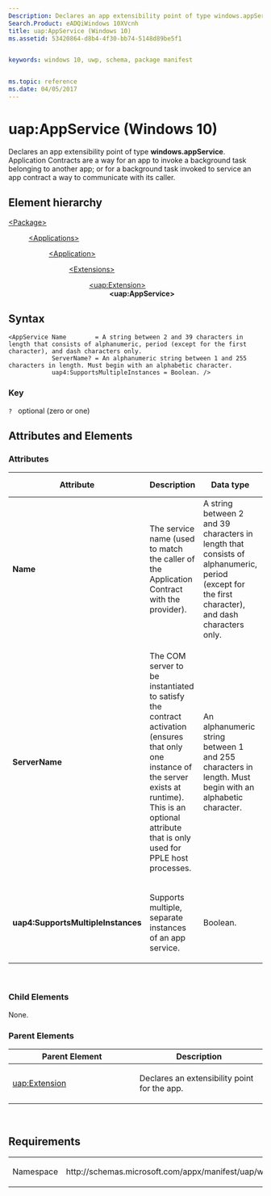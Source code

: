 ```yaml
---
Description: Declares an app extensibility point of type windows.appService.
Search.Product: eADQiWindows 10XVcnh
title: uap:AppService (Windows 10)
ms.assetid: 53420864-d8b4-4f30-bb74-5148d89be5f1


keywords: windows 10, uwp, schema, package manifest


ms.topic: reference
ms.date: 04/05/2017
---
```


# uap:AppService (Windows 10)


Declares an app extensibility point of type **windows.appService**. Application Contracts are a way for an app to invoke a background task belonging to another app; or for a background task invoked to service an app contract a way to communicate with its caller.

## Element hierarchy

<dl>
<dt><a href="element-package.md">&lt;Package&gt;</a></dt>
<dd>
<dl>
<dt><a href="element-applications.md">&lt;Applications&gt;</a></dt>
<dd>
<dl>
<dt><a href="element-application.md">&lt;Application&gt;</a></dt>
<dd>
<dl>
<dt><a href="element-1-extensions.md">&lt;Extensions&gt;</a></dt>
<dd>
<dl>
<dt><a href="element-uap-extension.md">&lt;uap:Extension&gt;</a></dt>
<dd><b>&lt;uap:AppService&gt;</b></dd>
</dl>
</dd>
</dl>
</dd>
</dl>
</dd>
</dl>
</dd>
</dl>

## Syntax

``` syntax
<AppService Name        = A string between 2 and 39 characters in length that consists of alphanumeric, period (except for the first character), and dash characters only.
            ServerName? = An alphanumeric string between 1 and 255 characters in length. Must begin with an alphabetic character. 
            uap4:SupportsMultipleInstances = Boolean. />
```

### Key

`?`   optional (zero or one)

## Attributes and Elements


### Attributes

<table>
<colgroup>
<col width="20%" />
<col width="20%" />
<col width="20%" />
<col width="20%" />
<col width="20%" />
</colgroup>
<thead>
<tr class="header">
<th>Attribute</th>
<th>Description</th>
<th>Data type</th>
<th>Required</th>
<th>Default value</th>
</tr>
</thead>
<tbody>
<tr class="odd">
<td><strong>Name</strong></td>
<td><p>The service name (used to match the caller of the Application Contract with the provider).</p></td>
<td>A string between 2 and 39 characters in length that consists of alphanumeric, period (except for the first character), and dash characters only.</td>
<td>Yes</td>
<td></td>
</tr>
<tr class="even">
<td><strong>ServerName</strong></td>
<td><p>The COM server to be instantiated to satisfy the contract activation (ensures that only one instance of the server exists at runtime). This is an optional attribute that is only used for PPLE host processes.</p></td>
<td>An alphanumeric string between 1 and 255 characters in length. Must begin with an alphabetic character.</td>
<td>No</td>
<td></td>
</tr>
<tr class="odd">
<td><strong>uap4:SupportsMultipleInstances</strong></td>
<td><p>Supports multiple, separate instances of an app service.</p></td>
<td>Boolean.</td>
<td>No</td>
<td></td>
</tr>
</tbody>
</table>

 

### Child Elements

None.

### Parent Elements

<table>
<colgroup>
<col width="50%" />
<col width="50%" />
</colgroup>
<thead>
<tr class="header">
<th>Parent Element</th>
<th>Description</th>
</tr>
</thead>
<tbody>
<tr class="odd">
<td><a href="element-uap-extension.md">uap:Extension</a> </td>
<td><p>Declares an extensibility point for the app.</p></td>
</tr>
</tbody>
</table>

 

## Requirements

<table>
<colgroup>
<col width="50%" />
<col width="50%" />
</colgroup>
<tbody>
<tr class="odd">
<td><p>Namespace</p></td>
<td><p>http://schemas.microsoft.com/appx/manifest/uap/windows10</p></td>
</tr>
</tbody>
</table>

 

 



